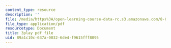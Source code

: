 ```yaml
---
content_type: resource
description: ''
file: /media/https%3A/open-learning-course-data-rc.s3.amazonaws.com/8-03sc-physics-iii-vibrations-and-waves-fall-2016/89a1c10c637a00326de4f9615fff8095_kKIQ1h9UuA.pdf
file_type: application/pdf
resourcetype: Document
title: 3play pdf file
uid: 89a1c10c-637a-0032-6de4-f9615fff8095
---
```

